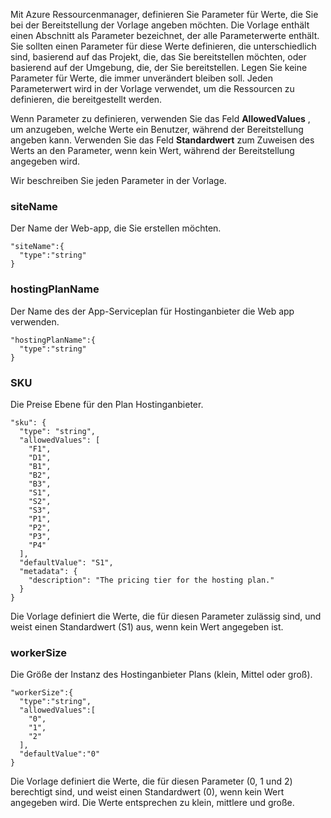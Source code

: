 Mit Azure Ressourcenmanager, definieren Sie Parameter für Werte, die Sie bei der Bereitstellung der Vorlage angeben möchten. Die Vorlage enthält einen Abschnitt als Parameter bezeichnet, der alle Parameterwerte enthält.
Sie sollten einen Parameter für diese Werte definieren, die unterschiedlich sind, basierend auf das Projekt, die, das Sie bereitstellen möchten, oder basierend auf der Umgebung, die, der Sie bereitstellen. Legen Sie keine Parameter für Werte, die immer unverändert bleiben soll. Jeden Parameterwert wird in der Vorlage verwendet, um die Ressourcen zu definieren, die bereitgestellt werden. 

Wenn Parameter zu definieren, verwenden Sie das Feld **AllowedValues** , um anzugeben, welche Werte ein Benutzer, während der Bereitstellung angeben kann. Verwenden Sie das Feld **Standardwert** zum Zuweisen des Werts an den Parameter, wenn kein Wert, während der Bereitstellung angegeben wird.

Wir beschreiben Sie jeden Parameter in der Vorlage.

### <a name="sitename"></a>siteName

Der Name der Web-app, die Sie erstellen möchten.

    "siteName":{
      "type":"string"
    }

### <a name="hostingplanname"></a>hostingPlanName

Der Name des der App-Serviceplan für Hostinganbieter die Web app verwenden.
    
    "hostingPlanName":{
      "type":"string"
    }

### <a name="sku"></a>SKU

Die Preise Ebene für den Plan Hostinganbieter.

    "sku": {
      "type": "string",
      "allowedValues": [
        "F1",
        "D1",
        "B1",
        "B2",
        "B3",
        "S1",
        "S2",
        "S3",
        "P1",
        "P2",
        "P3",
        "P4"
      ],
      "defaultValue": "S1",
      "metadata": {
        "description": "The pricing tier for the hosting plan."
      }
    }

Die Vorlage definiert die Werte, die für diesen Parameter zulässig sind, und weist einen Standardwert (S1) aus, wenn kein Wert angegeben ist.

### <a name="workersize"></a>workerSize

Die Größe der Instanz des Hostinganbieter Plans (klein, Mittel oder groß).

    "workerSize":{
      "type":"string",
      "allowedValues":[
        "0",
        "1",
        "2"
      ],
      "defaultValue":"0"
    }
    
Die Vorlage definiert die Werte, die für diesen Parameter (0, 1 und 2) berechtigt sind, und weist einen Standardwert (0), wenn kein Wert angegeben wird. Die Werte entsprechen zu klein, mittlere und große.
